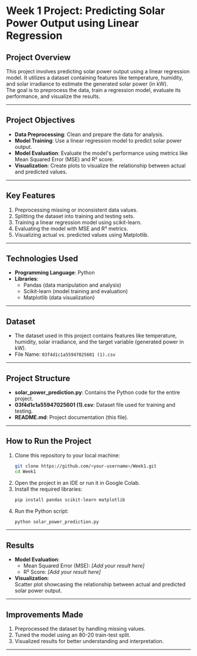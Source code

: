 

# **Week 1 Project: Predicting Solar Power Output using Linear Regression**

## **Project Overview**
This project involves predicting solar power output using a linear regression model. It utilizes a dataset containing features like temperature, humidity, and solar irradiance to estimate the generated solar power (in kW).  
The goal is to preprocess the data, train a regression model, evaluate its performance, and visualize the results.

---

## **Project Objectives**
- **Data Preprocessing**: Clean and prepare the data for analysis.  
- **Model Training**: Use a linear regression model to predict solar power output.  
- **Model Evaluation**: Evaluate the model's performance using metrics like Mean Squared Error (MSE) and R² score.  
- **Visualization**: Create plots to visualize the relationship between actual and predicted values.  

---

## **Key Features**
1. Preprocessing missing or inconsistent data values.
2. Splitting the dataset into training and testing sets.
3. Training a linear regression model using scikit-learn.
4. Evaluating the model with MSE and R² metrics.
5. Visualizing actual vs. predicted values using Matplotlib.

---

## **Technologies Used**
- **Programming Language**: Python  
- **Libraries**:  
  - Pandas (data manipulation and analysis)  
  - Scikit-learn (model training and evaluation)  
  - Matplotlib (data visualization)  

---

## **Dataset**
- The dataset used in this project contains features like temperature, humidity, solar irradiance, and the target variable (generated power in kW).  
- File Name: `03f4d1c1a55947025601 (1).csv`  

---

## **Project Structure**
- **solar_power_prediction.py**: Contains the Python code for the entire project.  
- **03f4d1c1a55947025601 (1).csv**: Dataset file used for training and testing.  
- **README.md**: Project documentation (this file).  

---

## **How to Run the Project**
1. Clone this repository to your local machine:
   ```bash
   git clone https://github.com/<your-username>/Week1.git
   cd Week1
   ```
2. Open the project in an IDE or run it in Google Colab.
3. Install the required libraries:
   ```bash
   pip install pandas scikit-learn matplotlib
   ```
4. Run the Python script:
   ```bash
   python solar_power_prediction.py
   ```

---

## **Results**
- **Model Evaluation**:  
  - Mean Squared Error (MSE): *[Add your result here]*  
  - R² Score: *[Add your result here]*  
- **Visualization**:  
  Scatter plot showcasing the relationship between actual and predicted solar power output.

---

## **Improvements Made**
1. Preprocessed the dataset by handling missing values.
2. Tuned the model using an 80-20 train-test split.
3. Visualized results for better understanding and interpretation.

---
